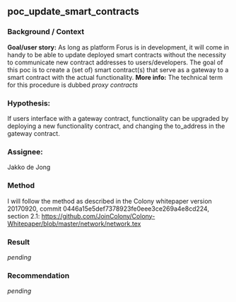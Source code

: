 ## poc_update_smart_contracts

### Background / Context
**Goal/user story:**
As long as platform Forus is in development, it will come in handy to be able to update deployed smart contracts without the necessity to communicate new contract addresses to users/developers. The goal of this poc is to create a (set of) smart contract(s) that serve as a gateway to a smart contract with the actual functionality. 
**More info:**
The technical term for this procedure is dubbed *proxy contracts*

### Hypothesis:
If users interface with a gateway contract, functionality can be upgraded by deploying a new functionality contract, and changing the to_address in the gateway contract.

### Assignee:
Jakko de Jong

### Method
I will follow the method as described in the Colony whitepaper version 20170920, commit 0446a15e5def7378923fe0eee3ce269a4e8cd224, section 2.1: 
https://github.com/JoinColony/Colony-Whitepaper/blob/master/network/network.tex

### Result
*pending*

### Recommendation
*pending*